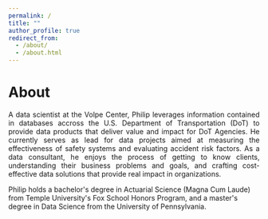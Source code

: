 ```yaml
---
permalink: /
title: ""
author_profile: true
redirect_from: 
  - /about/
  - /about.html
---
```

# About

<p align="justify"> A data scientist at the Volpe Center, Philip leverages information contained in databases accross the U.S. Department of Transportation (DoT) to provide data products that deliver value and impact for DoT Agencies. He currently serves as lead for data projects aimed at measuring the effectiveness of safety systems and evaluating accident risk factors. As a data consultant, he enjoys the process of getting to know clients, understanding their business problems and goals, and crafting cost-effective data solutions that provide real impact in organizations.

Philip holds a bachelor's degree in Actuarial Science (Magna Cum Laude) from Temple University's Fox School Honors Program, and a master's degree in Data Science from the University of Pennsylvania. 
</p>

